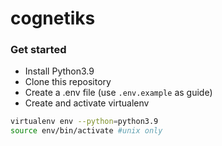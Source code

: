 # cognetiks

### Get started
- Install Python3.9
- Clone this repository
- Create a .env file (use `.env.example` as guide)
- Create and activate virtualenv
```bash
virtualenv env --python=python3.9
source env/bin/activate #unix only
```